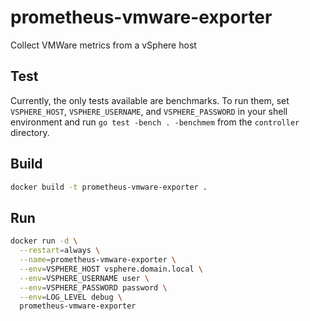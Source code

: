 # prometheus-vmware-exporter
Collect VMWare metrics from a vSphere host

## Test
Currently, the only tests available are benchmarks.  To run them, set
`VSPHERE_HOST`, `VSPHERE_USERNAME`, and `VSPHERE_PASSWORD` in your shell
environment and run `go test -bench . -benchmem` from the `controller`
directory.

## Build
```sh 
docker build -t prometheus-vmware-exporter .
```

## Run
```sh
docker run -d \
  --restart=always \
  --name=prometheus-vmware-exporter \
  --env=VSPHERE_HOST vsphere.domain.local \
  --env=VSPHERE_USERNAME user \
  --env=VSPHERE_PASSWORD password \
  --env=LOG_LEVEL debug \
  prometheus-vmware-exporter 
```
